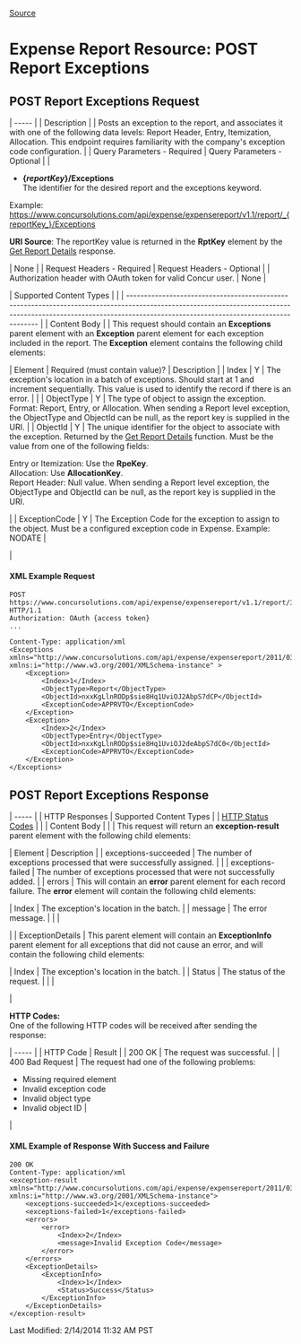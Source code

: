 [Source](https://developer.concur.com/expense-report/expense-report-resource/post-report-exceptions "Permalink to Expense Report Resource: POST Report Exceptions")

# Expense Report Resource: POST Report Exceptions

##  POST Report Exceptions Request

| ----- |
|  Description |
|  Posts an exception to the report, and associates it with one of the following data levels: Report Header, Entry, Itemization, Allocation. This endpoint requires familiarity with the company's exception code configuration. |
|  Query Parameters - Required |  Query Parameters - Optional |
|

* **{_reportKey_}/Exceptions**  
The identifier for the desired report and the exceptions keyword.

Example: https://www.concursolutions.com/api/expense/expensereport/v1.1/report/_{reportKey_}/Exceptions

**URI Source**: The reportKey value is returned in the **RptKey** element by the [Get Report Details][1] response.

 |  None |
|  Request Headers - Required |  Request Headers - Optional |
|  Authorization header with OAuth token for valid Concur user. |  None |

| Supported Content Types                                                                                                                                                                                           |   |
| ----------------------------------------------------------------------------------------------------------------------------------------------------------------------------------------------------------------- |
| Content Body                                                                                                                                                                                                      |
| This request should contain an **Exceptions** parent element with an **Exception** parent element for each exception included in the report. The **Exception** element contains the following child elements:  

|  Element |  Required (must contain value)? |  Description |
|  Index |  Y |  The exception's location in a batch of exceptions. Should start at 1 and increment sequentially. This value is used to identify the record if there is an error. |   |
|  ObjectType |  Y |  The type of object to assign the exception. Format: Report, Entry, or Allocation. When sending a Report level exception, the ObjectType and ObjectId can be null, as the report key is supplied in the URI. |
|  ObjectId |  Y |  The unique identifier for the object to associate with the exception. Returned by the [Get Report Details][1] function. Must be the value from one of the following fields:

Entry or Itemization: Use the **RpeKey**.  
Allocation: Use **AllocationKey**.  
Report Header: Null value. When sending a Report level exception, the ObjectType and ObjectId can be null, as the report key is supplied in the URI.

 |
|  ExceptionCode |  Y |  The Exception Code for the exception to assign to the object. Must be a configured exception code in Expense. Example: NODATE |

 |

####  XML Example Request

    POST https://www.concursolutions.com/api/expense/expensereport/v1.1/report/3FK118eIJ844Uwl0HF32/Exceptions HTTP/1.1
    Authorization: OAuth {access token}
    ...

    Content-Type: application/xml
    <Exceptions xmlns="http://www.concursolutions.com/api/expense/expensereport/2011/03" xmlns:i="http://www.w3.org/2001/XMLSchema-instance" >
        <Exception>
            <Index>1</Index>
            <ObjectType>Report</ObjectType>
            <ObjectId>nxxKgLlnRODp$sie8Hq1UviOJ2AbpS7dCP</ObjectId>
            <ExceptionCode>APPRVTO</ExceptionCode>
        </Exception>
        <Exception>
            <Index>2</Index>
            <ObjectType>Entry</ObjectType>
            <ObjectId>nxxKgLlnRODp$sie8Hq1UviOJ2deAbpS7dC0</ObjectId>
            <ExceptionCode>APPRVTO</ExceptionCode>
        </Exception>
    </Exceptions>

##  POST Report Exceptions Response

| ----- |
|  HTTP Responses |  Supported Content Types |
|  [HTTP Status Codes][2] |   |
|  Content Body |   |
|  This request will return an **exception-result** parent element with the following child elements:

|  Element |  Description |
|  exceptions-succeeded |  The number of exceptions processed that were successfully assigned. |   |
|  exceptions-failed |  The number of exceptions processed that were not successfully added. |
|  errors |  This will contain an **error** parent element for each record failure. The **error** element will contain the following child elements:

|  Index |  The exception's location in the batch. |
|  message |  The error message. |   | |

 |
|  ExceptionDetails |  This parent element will contain an **ExceptionInfo** parent element for all exceptions that did not cause an error, and will contain the following child elements:

|  Index |  The exception's location in the batch. |
|  Status |  The status of the request. |   | |

 |

**HTTP Codes:**  
One of the following HTTP codes will be received after sending the response:

| ----- |
|  HTTP Code |  Result |
|  200 OK |  The request was successful. |
|  400 Bad Request |  The request had one of the following problems:  

* Missing required element
* Invalid exception code
* Invalid object type
* Invalid object ID
 |

 |

####  XML Example of Response With Success and Failure

    200 OK
    Content-Type: application/xml
    <exception-result xmlns="http://www.concursolutions.com/api/expense/expensereport/2011/03" xmlns:i="http://www.w3.org/2001/XMLSchema-instance">
        <exceptions-succeeded>1</exceptions-succeeded>
        <exceptions-failed>1</exceptions-failed>
        <errors>
            <error>
                <Index>2</Index>
                <message>Invalid Exception Code</message>
            </error>
        </errors>
        <ExceptionDetails>
            <ExceptionInfo>
                <Index>1</Index>
                <Status>Success</Status>
            </ExceptionInfo>
        </ExceptionDetails>
    </exception-result>

  
Last Modified: 2/14/2014 11:32 AM PST

[1]: https://developer.concur.com/node/487#reportdetails
[2]: https://developer.concur.com/node/205
